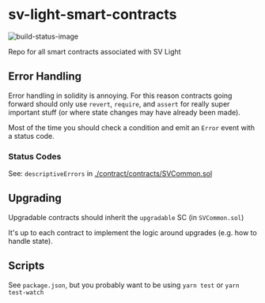 # sv-light-smart-contracts

![build-status-image](https://travis-ci.org/secure-vote/sv-light-smart-contracts.svg?branch=master)

Repo for all smart contracts associated with SV Light

## Error Handling

Error handling in solidity is annoying. For this reason contracts going forward should only use `revert`, `require`, and `assert` for really super important stuff (or where state changes may have already been made).

Most of the time you should check a condition and emit an `Error` event with a status code.

### Status Codes

See: `descriptiveErrors` in [./contract/contracts/SVCommon.sol](./contract/contracts/SVCommon.sol)

## Upgrading

Upgradable contracts should inherit the `upgradable` SC (in `SVCommon.sol`)

It's up to each contract to implement the logic around upgrades (e.g. how to handle state).

## Scripts

See `package.json`, but you probably want to be using `yarn test` or `yarn test-watch`